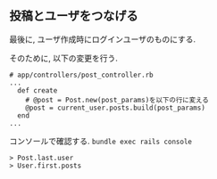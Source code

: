 ## 投稿とユーザをつなげる

最後に, ユーザ作成時にログインユーザのものにする.

そのために, 以下の変更を行う.

```
# app/controllers/post_controller.rb
...
  def create
    # @post = Post.new(post_params)を以下の行に変える
    @post = current_user.posts.build(post_params)
  end
...
```

コンソールで確認する. `bundle exec rails console`

```
> Post.last.user
> User.first.posts
```

